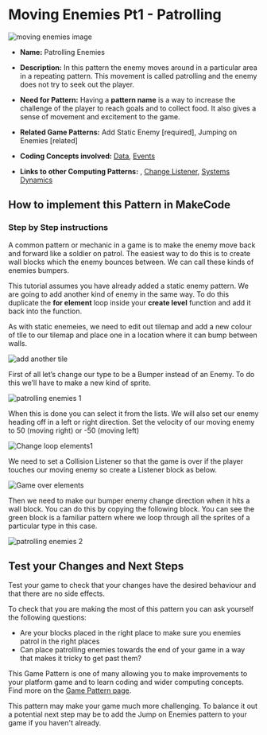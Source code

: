 # Moving Enemies Pt1 - Patrolling

![ moving enemies image](https://raw.githubusercontent.com/mickfuzz/getting-started-making-a-platformer-test1/master/images/patterns/gameMechanics_patrollingenemies.jpg)

* **Name:** Patrolling Enemies

* **Description:** In this pattern the enemy moves around in a particular area in a repeating pattern. This movement is called patrolling
and the enemy does not try to seek out the player.

* **Need for Pattern:** Having a **pattern name** is a way to increase the challenge of the player to reach goals and to collect food.
It also gives a sense of movement and excitement to the game.

* **Related Game Patterns:** Add Static Enemy [required], Jumping on Enemies [related]

* **Coding Concepts involved:** [Data](learningDimensions#data),  [Events](learningDimensions#events)

* **Links to other Computing Patterns:** , [Change Listener](learningDimensions#change-listener), [Systems Dynamics](learningDimensions#systems-dynamics)  

## How to implement this Pattern in MakeCode

### Step by Step instructions

A common pattern or mechanic in a game is to make the enemy move back and forward like a soldier on patrol. The easiest
way to do this is to create wall blocks which the enemy bounces between. We can call these kinds of enemies bumpers.

This tutorial assumes you have already added a static enemy pattern. We are going to add another kind of enemy in the same way.
To do this duplicate the  **for element** loop inside your **create level** function and add it back into the function.

As with static enemeies, we need to edit out tilemap and add a new colour of tlle to our tilemap and place one in a location
where it can bump between walls.

![add another tile](https://raw.githubusercontent.com/mickfuzz/getting-started-making-a-platformer-test1/master/images/addMovingEnemy1.png)

First of all let’s change our type to be a Bumper instead of an Enemy. To do this we’ll have to make a new kind of sprite.

![ patrolling enemies 1](https://raw.githubusercontent.com/mickfuzz/getting-started-making-a-platformer-test1/master/images/patrol1.png)

When this is done you can select it from the lists.
We will also set our enemy heading off in a left or right direction. Set the velocity of our moving enemy to 50 (moving right) or -50 (moving left)

![Change loop elements1](https://raw.githubusercontent.com/mickfuzz/getting-started-making-a-platformer-test1/master/images/addMovingEnemy2.png)

We need to set a Collision Listener so that the game is over if the player touches our moving enemy so create a Listener block
as below.

![Game over elements](https://raw.githubusercontent.com/mickfuzz/getting-started-making-a-platformer-test1/master/images/addMovingEnemy3.png)

Then we need to make our bumper enemy change direction when it hits a wall block. You can do this by copying the following block.
You can see the green block is a familiar pattern where we loop through all the sprites of a particular type in this case.   

![ patrolling enemies 2](https://raw.githubusercontent.com/mickfuzz/getting-started-making-a-platformer-test1/master/images/patrol2.png)


## Test your Changes and Next Steps

Test your game to check that your changes have the desired behaviour and that there are no side effects.

To check that you are making the most of this pattern you can ask yourself the following questions:

* Are your blocks placed in the right place to make sure you enemies patrol in the right places
* Can place patrolling enemies towards the end of your game in a way that makes it tricky to get past them?

This Game Pattern is one of many allowing you to make improvements to your platform game and to learn coding and wider computing concepts.
Find more on the [Game Pattern page](gamePatterns.md).

This pattern may make your game much more challenging. To balance it out a potential next step may be to
add the Jump on Enemies pattern to your game if you haven't already.
